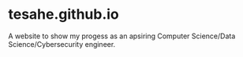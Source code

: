 # tesahe.github.io
A website to show my progess as an apsiring Computer Science/Data Science/Cybersecurity engineer.
